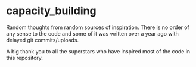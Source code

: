 # capacity_building
Random thoughts from random sources of inspiration. There is no order of any sense to the code and some of it was written over a year ago with
delayed git commits/uploads.

A big thank you to all the superstars who have inspired most of the code in this repository.
